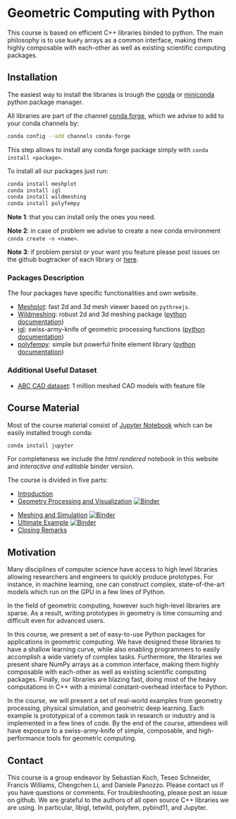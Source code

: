 Geometric Computing with Python
=======

This course is based on efficient C++ libraries binded to python.
The main philosophy is to use `NumPy` arrays as a common interface, making them highly composable with each-other as well as existing scientific computing packages.

## Installation

The easiest way to install the libraries is trough the [conda](https://anaconda.org/) or [miniconda](https://docs.conda.io/en/latest/miniconda.html) python package manager.

All libraries are part of the channel [conda forge](https://conda-forge.org/), which we advise to add to your conda channels by:
```bash
conda config --add channels conda-forge
```
This step allows to install any conda forge package simply with `conda install <package>`.

To install all our packages just run:
```bash
conda install meshplot
conda install igl
conda install wildmeshing
conda install polyfempy
```

**Note 1**: that you can install only the ones you need.

**Note 2**: in case of problem we advise to create a new conda environment `conda create -n <name>`.

**Note 3**: if problem persist or your want you feature please post issues on the github bugtracker of each library or [here](https://github.com/geometryprocessing/geometric-computing-python/issues).

### Packages Description

The four packages have specific functionalities and own website.

- [Meshplot](https://skoch9.github.io/meshplot/): fast 2d and 3d mesh viewer based on `pythreejs`.
- [Wildmeshing](https://wildmeshing.github.io/): robust 2d and 3d meshing package ([python documentation](https://wildmeshing.github.io/wildmeshing-notebook/))
- [igl](https://libigl.github.io/): swiss-army-knife of geometric processing functions ([python documentation](https://geometryprocessing.github.io/libigl-python-bindings/))
- [polyfempy](https://polyfem.github.io/): simple but powerful finite element library ([python documentation](https://polyfem.github.io/python/))

### Additional Useful Dataset
- [ABC CAD dataset](https://deep-geometry.github.io/abc-dataset/): 1 million meshed CAD models with feature file


## Course Material

Most of the course material consist of [Jupyter Notebook](https://jupyter.org) which can be easily installed trough conda:
```bash
conda install jupyter
```

For completeness we include the *html rendered* notebook in this website and *interactive and editable* binder version.

The course is divided in five parts:

- [Introduction](Intro.pdf)
- [Geometry Processing and Visualization](viz_basic) [![Binder](https://mybinder.org/badge_logo.svg)](https://mybinder.org/v2/gh/geometryprocessing/geometric-computing-python/doc?filepath=doc%2Fviz_basic.ipynb)
<!-- - [CAD Processing and Machine Learning](cad_ml) [![Binder](https://mybinder.org/badge_logo.svg)](https://mybinder.org/v2/gh/geometryprocessing/geometric-computing-python/doc?filepath=doc%2Fcad_ml.ipynb) -->
- [Meshing and Simulation](Polyfem-2d) [![Binder](https://mybinder.org/badge_logo.svg)](https://mybinder.org/v2/gh/geometryprocessing/geometric-computing-python/doc?filepath=doc%2FPolyfem-2d.ipynb)
- [Ultimate Example](All) [![Binder](https://mybinder.org/badge_logo.svg)](https://mybinder.org/v2/gh/geometryprocessing/geometric-computing-python/doc?filepath=doc%2FAll.ipynb)
- [Closing Remarks](concluding.pdf)





## Motivation
Many disciplines of computer science have access to high level libraries allowing researchers and engineers to quickly produce prototypes. For instance, in machine learning, one can construct complex, state-of-the-art models which run on the GPU in a few lines of Python.

In the field of geometric computing, however such high-level libraries are sparse. As a result, writing prototypes in geometry is time consuming and difficult even for advanced users.

In this course, we present a set of easy-to-use Python packages for applications in geometric computing. We have designed these libraries to have a shallow learning curve, while also enabling programmers to easily accomplish a wide variety of complex tasks. Furthermore, the libraries we present share NumPy arrays as a common interface, making them highly composable with each-other as well as existing scientific computing packages. Finally, our libraries are blazing fast, doing most of the heavy computations in C++ with a minimal constant-overhead interface to Python.

In the course, we will present a set of real-world examples from geometry processing, physical simulation, and geometric deep learning. Each example is prototypical of a common task in research or industry and is implemented in a few lines of code. By the end of the course, attendees will have exposure to a swiss-army-knife of simple, composable, and high-performance tools for geometric computing.


## Contact
This course is a group endeavor by Sebastian Koch, Teseo Schneider, Francis Williams, Chengchen Li, and Daniele Panozzo. Please contact us if you have questions or comments. For troubleshooting, please post an issue on github. We are grateful to the authors of all open source C++ libraries we are using. In particular, libigl, tetwild, polyfem, pybind11, and Jupyter.
